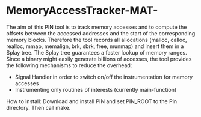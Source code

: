 # MemoryAccessTracker-MAT-
The aim of this PIN tool is to track memory accesses and to compute the offsets between the accessed addresses and the start of the corresponding memory blocks. Therefore the tool records all allocations (malloc, calloc, realloc, mmap, memalign, brk, sbrk, free, munmap) and insert them in a Splay tree. The Splay tree guarantees a faster lookup of memory ranges. Since a binary might easily generate billions of accesses, the tool provides the following mechanisms to reduce the overhead:
   - Signal Handler in order to switch on/off the instrumentation for memory accesses
   - Instrumenting only routines of interests (currently main-function)
	
How to install:
	Download and install PIN and set PIN_ROOT to the Pin directory. Then call make.
